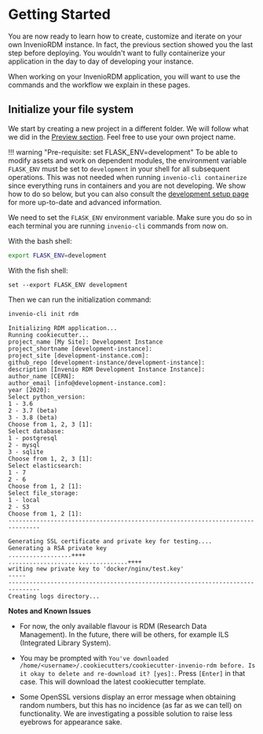 # Getting Started

You are now ready to learn how to create, customize and iterate on your own
InvenioRDM instance. In fact, the previous section showed you the last step before
deploying. You wouldn't want to fully containerize your application in the day
to day of developing your instance.

When working on your InvenioRDM application, you will want to use the commands
and the workflow we explain in these pages.

## Initialize your file system

We start by creating a new project in a different folder. We will follow what we
did in the [Preview section](../preview/index.md). Feel free to use your own
project name.

!!! warning "Pre-requisite: set FLASK_ENV=development"
    To be able to modify assets and work on dependent modules, the environment variable
    `FLASK_ENV` must be set to `development` in your shell for all subsequent operations.
    This was not needed when running `invenio-cli containerize` since everything runs in
    containers and you are not developing. We show how to do so below, but you can also
    consult the [development setup page](https://github.com/inveniosoftware/invenio-app-rdm/wiki/Development-Setup)
    for more up-to-date and advanced information.

We need to set the `FLASK_ENV` environment variable. Make sure you do so in each terminal you are
running `invenio-cli` commands from now on.

With the bash shell:

``` bash
export FLASK_ENV=development
```

With the fish shell:

```fish
set --export FLASK_ENV development
```

Then we can run the initialization command:

``` bash
invenio-cli init rdm
```
``` console
Initializing RDM application...
Running cookiecutter...
project_name [My Site]: Development Instance
project_shortname [development-instance]:
project_site [development-instance.com]:
github_repo [development-instance/development-instance]:
description [Invenio RDM Development Instance Instance]:
author_name [CERN]:
author_email [info@development-instance.com]:
year [2020]:
Select python_version:
1 - 3.6
2 - 3.7 (beta)
3 - 3.8 (beta)
Choose from 1, 2, 3 [1]:
Select database:
1 - postgresql
2 - mysql
3 - sqlite
Choose from 1, 2, 3 [1]:
Select elasticsearch:
1 - 7
2 - 6
Choose from 1, 2 [1]:
Select file_storage:
1 - local
2 - S3
Choose from 1, 2 [1]:
-------------------------------------------------------------------------------

Generating SSL certificate and private key for testing....
Generating a RSA private key
..................++++
..................................++++
writing new private key to 'docker/nginx/test.key'
-----
-------------------------------------------------------------------------------
Creating logs directory...
```


**Notes and Known Issues**

- For now, the only available flavour is RDM (Research Data Management). In the future, there will be others, for example ILS (Integrated Library System).

- You may be prompted with `You've downloaded /home/<username>/.cookiecutters/cookiecutter-invenio-rdm before. Is it okay to delete and re-download it? [yes]:`. Press `[Enter]` in that case. This will download the latest cookiecutter template.

- Some OpenSSL versions display an error message when obtaining random numbers, but this has no incidence (as far as we can tell) on functionality. We are investigating a possible solution to raise less eyebrows for appearance sake.
